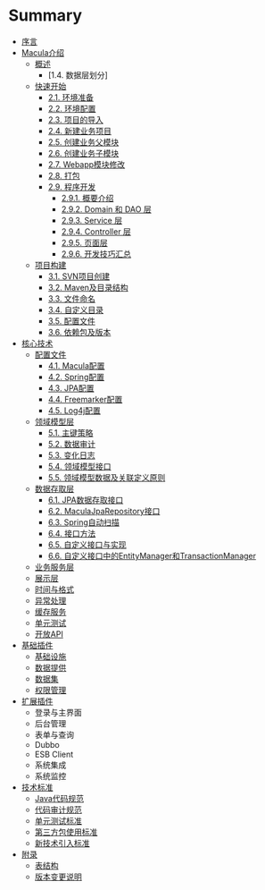# Summary

* [序言](README.md)
* [Macula介绍](chapter1/chapter1.md)
   * [概述](chapter1/01_Introduction.md)
       * [1.4. 数据层划分]
   * [快速开始](chapter1/02_Quick_Start.md)
       * [2.1. 环境准备](chapter1/2-1.md)
       * [2.2. 环境配置](chapter1/2-2.md)
       * [2.3. 项目的导入](chapter1/2-3.md)
       * [2.4. 新建业务项目](chapter1/2-4.md)
       * [2.5. 创建业务父模块](chapter1/2-5.md)
       * [2.6. 创建业务子模块](chapter1/2-6.md)
       * [2.7. Webapp模块修改](chapter1/2-7.md)
       * [2.8. 打包](chapter1/2-8.md)
       * [2.9. 程序开发](chapter1/2-9.md)
           * [2.9.1. 概要介绍](chapter1/2-9-1.md)
           * [2.9.2. Domain 和 DAO 层](chapter1/2-9-2.md)
           * [2.9.3. Service 层](chapter1/2-9-3.md)
           * [2.9.4. Controller 层](chapter1/2-9-4.md)
           * [2.9.5. 页面层](chapter1/2-9-5.md)
           * [2.9.6. 开发技巧汇总](chapter1/2-9-6.md)
   * [项目构建](chapter1/03_Project_Building.md)
       * [3.1. SVN项目创建](chapter1/3-1.md)
       * [3.2. Maven及目录结构](chapter1/3-2.md)
       * [3.3. 文件命名](chapter1/3-3.md)
       * [3.4. 自定义目录](chapter1/3-4.md)
       * [3.5. 配置文件](chapter1/3-5.md)
       * [3.6. 依赖包及版本](chapter1/3-6.md)
* [核心技术](chapter2/chapter2.md)
   * [配置文件](chapter2/01_Configuration.md)
       * [4.1. Macula配置](chapter2/4-1.md)
       * [4.2. Spring配置](chapter2/4-2.md)
       * [4.3. JPA配置](chapter2/4-3.md)
       * [4.4. Freemarker配置](chapter2/4-4.md)
       * [4.5. Log4j配置](chapter2/4-5.md)
   * [领域模型层](chapter2/02_Domain.md)
       * [5.1. 主键策略](chapter2/5-1.md)
       * [5.2. 数据审计](chapter2/5-2.md)
       * [5.3. 变化日志](chapter2/5-3.md)
       * [5.4. 领域模型接口](chapter2/5-4.md)
       * [5.5. 领域模型数据及关联定义原则](chapter2/5-5.md)
   * [数据存取层](chapter2/03_Repository.md)
       * [6.1. JPA数据存取接口](chapter2/6-1.md)
       * [6.2. MaculaJpaRepository接口](chapter2/6-2.md)
       * [6.3. Spring自动扫描](chapter2/6-3.md)
       * [6.4. 接口方法](chapter2/6-4.md)
       * [6.5. 自定义接口与实现](chapter2/6-5.md)
       * [6.6. 自定义接口中的EntityManager和TransactionManager](chapter2/6-6.md)
   * [业务服务层](chapter2/04_Service.md)
   * [展示层](chapter2/05_Controller.md)
   * [时间与格式](chapter2/06_Timezone.md)
   * [异常处理](chapter2/07_Exception.md)
   * [缓存服务](chapter2/08_Cache.md)
   * [单元测试](chapter2/09_JUnit.md)
   * [开放API](chapter2/10_OpenApi.md)
* [基础插件](chapter3/chapter3.md)
   * [基础设施](chapter3/01_Plugins-Infrastructure.md)
   * [数据提供](chapter3/02_Plugins_Data.md)
   * [数据集](chapter3/03_Plugins_DataSet.md)
   * [权限管理](chapter3/04_Plugins_Security.md)
* [扩展插件](chapter4/chapter4.md)
   * 登录与主界面
   * 后台管理
   * 表单与查询
   * Dubbo
   * ESB Client
   * 系统集成
   * 系统监控
* [技术标准](chapter5/chapter5.md)
   * [Java代码规范](chapter5/01_Standard_Code.md)
   * [代码审计规范](chapter5/02_Standard_Check.md)
   * [单元测试标准](chapter5/03_Standard_JUnit.md)
   * [第三方包使用标准](chapter5/04_Standard_Library.md)
   * [新技术引入标准](chapter5/05_Standard_Import.md)
* [附录](chapter6/chapter6.md)
   * [表结构](chapter6/01_Tables.md)
   * [版本变更说明](chapter6/Upgrade.md)

